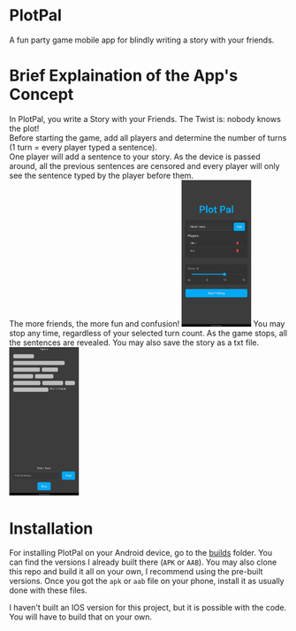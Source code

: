 # PlotPal
A fun party game mobile app for blindly writing a story with your friends.

# Brief Explaination of the App's Concept
In PlotPal, you write a Story with your Friends. The Twist is: nobody knows the plot!<br>
Before starting the game, add all players and determine the number of turns (1 turn = every player typed a sentence).<br>
One player will add a sentence to your story. As the device is passed around, all the previous sentences are censored and every player will only see the sentence typed by the player before them.<br>
The more friends, the more fun and confusion!
<img src="https://github.com/KOLLGO/PlotPal/blob/main/screenshots/homescreen.png" width="25%" height="25%">
You may stop any time, regardless of your selected turn count. As the game stops, all the sentences are revealed. You may also save the story as a txt file.
<img src="https://github.com/KOLLGO/PlotPal/blob/main/screenshots/game.png" width="25%" height="25%">

# Installation
For installing PlotPal on your Android device, go to the [builds](https://github.com/KOLLGO/PlotPal/tree/main/builds) folder. You can find the versions I already built there (`APK` or `AAB`). You may also clone this repo and build it all on your own, I recommend using the pre-built versions. Once you got the `apk` or `aab` file on your phone, install it as usually done with these files.

I haven't built an IOS version for this project, but it is possible with the code. You will have to build that on your own.
